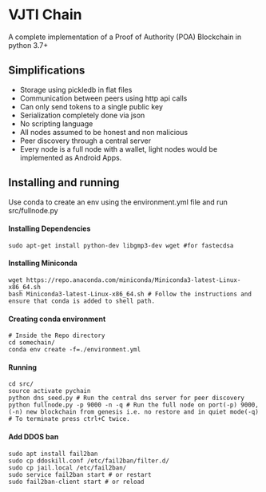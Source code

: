# VJTI Chain
A complete implementation of a Proof of Authority (POA) Blockchain in python 3.7+

## Simplifications
- Storage using pickledb in flat files
- Communication between peers using http api calls
- Can only send tokens to a single public key
- Serialization completely done via json
- No scripting language
- All nodes assumed to be honest and non malicious
- Peer discovery through a central server
- Every node is a full node with a wallet, light nodes would be implemented as Android Apps.

## Installing and running
Use conda to create an env using the environment.yml file and run src/fullnode.py

#### Installing Dependencies
```
sudo apt-get install python-dev libgmp3-dev wget #for fastecdsa
```

#### Installing Miniconda
```
wget https://repo.anaconda.com/miniconda/Miniconda3-latest-Linux-x86_64.sh
bash Miniconda3-latest-Linux-x86_64.sh # Follow the instructions and ensure that conda is added to shell path.
```

#### Creating conda environment
```
# Inside the Repo directory
cd somechain/
conda env create -f=./environment.yml
```

#### Running
```
cd src/
source activate pychain
python dns_seed.py # Run the central dns server for peer discovery
python fullnode.py -p 9000 -n -q # Run the full node on port(-p) 9000, (-n) new blockchain from genesis i.e. no restore and in quiet mode(-q)
# To terminate press ctrl+C twice.
```


#### Add DDOS ban
```
sudo apt install fail2ban
sudo cp ddoskill.conf /etc/fail2ban/filter.d/
sudo cp jail.local /etc/fail2ban/
sudo service fail2ban start # or restart
sudo fail2ban-client start # or reload
```
